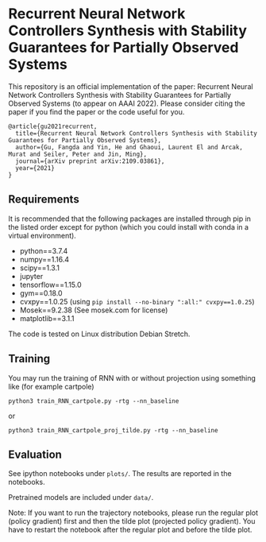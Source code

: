 # Recurrent Neural Network Controllers Synthesis with Stability Guarantees for Partially Observed Systems

This repository is an official implementation of the paper: Recurrent Neural Network Controllers Synthesis with Stability Guarantees for Partially Observed Systems (to appear on AAAI 2022). Please consider citing the paper if you find the paper or the code useful for you.

```
@article{gu2021recurrent,
  title={Recurrent Neural Network Controllers Synthesis with Stability Guarantees for Partially Observed Systems},
  author={Gu, Fangda and Yin, He and Ghaoui, Laurent El and Arcak, Murat and Seiler, Peter and Jin, Ming},
  journal={arXiv preprint arXiv:2109.03861},
  year={2021}
}
```

## Requirements

It is recommended that the following packages are installed through pip in the listed order except for python (which you could install with conda in a virtual environment).

* python==3.7.4
* numpy==1.16.4
* scipy==1.3.1
* jupyter
* tensorflow==1.15.0
* gym==0.18.0
* cvxpy==1.0.25 (using `pip install --no-binary ":all:" cvxpy==1.0.25`)
* Mosek==9.2.38 (See mosek.com for license)
* matplotlib==3.1.1

The code is tested on Linux distribution Debian Stretch.

## Training

You may run the training of RNN with or without projection using something like (for example cartpole)

`python3 train_RNN_cartpole.py -rtg --nn_baseline`

or

`python3 train_RNN_cartpole_proj_tilde.py -rtg --nn_baseline`

## Evaluation

See ipython notebooks under `plots/`. The results are reported in the notebooks. 

Pretrained models are included under `data/`.

Note: If you want to run the trajectory notebooks, please run the regular plot (policy gradient) first and then the tilde plot (projected policy gradient). You have to restart the notebook after the regular plot and before the tilde plot.